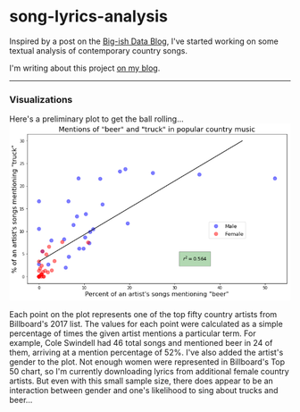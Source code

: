 # song-lyrics-analysis

Inspired by a post on the [Big-ish Data Blog](https://bigishdata.com/2016/10/25/talkin-bout-trucks-beer-and-love-in-country-songs-analyzing-genius-lyrics/), I've started working on some textual analysis of contemporary country songs.

I'm writing about this project [on my blog](http://www.johnwmillr.com/trucks-and-beer/).

---
### Visualizations
Here's a preliminary plot to get the ball rolling...
![beer_and_trucks](FreqPlot_beer_and_truck.png)

Each point on the plot represents one of the top fifty country artists from Billboard's 2017 list. The values for each point were calculated as a simple percentage of times the given artist mentions a particular term. For example, Cole Swindell had 46 total songs and mentioned beer in 24 of them, arriving at a mention percentage of 52%. I've also added the artist's gender to the plot. Not enough women were represented in Billboard's Top 50 chart, so I'm currently downloading lyrics from additional female country artists. But even with this small sample size, there does appear to be an interaction between gender and one's likelihood to sing about trucks and beer...
